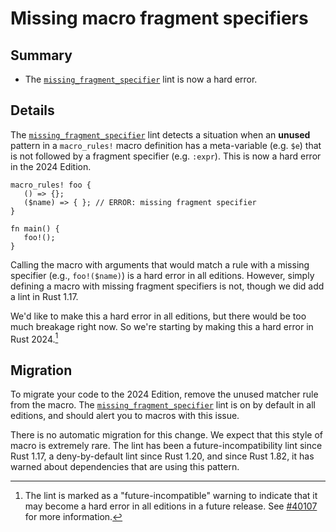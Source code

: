 # Missing macro fragment specifiers

## Summary

- The [`missing_fragment_specifier`] lint is now a hard error.

[`missing_fragment_specifier`]: ../../rustc/lints/listing/deny-by-default.html#missing-fragment-specifier

## Details

The [`missing_fragment_specifier`] lint detects a situation when an **unused** pattern in a `macro_rules!` macro definition has a meta-variable (e.g. `$e`) that is not followed by a fragment specifier (e.g. `:expr`). This is now a hard error in the 2024 Edition.

```rust,compile_fail
macro_rules! foo {
   () => {};
   ($name) => { }; // ERROR: missing fragment specifier
}

fn main() {
   foo!();
}
```

Calling the macro with arguments that would match a rule with a missing specifier (e.g., `foo!($name)`) is a hard error in all editions. However, simply defining a macro with missing fragment specifiers is not, though we did add a lint in Rust 1.17.

We'd like to make this a hard error in all editions, but there would be too much breakage right now. So we're starting by making this a hard error in Rust 2024.[^future-incompat]

[^future-incompat]: The lint is marked as a "future-incompatible" warning to indicate that it may become a hard error in all editions in a future release. See [#40107] for more information.

[#40107]: https://github.com/rust-lang/rust/issues/40107

## Migration

To migrate your code to the 2024 Edition, remove the unused matcher rule from the macro. The [`missing_fragment_specifier`] lint is on by default in all editions, and should alert you to macros with this issue.

There is no automatic migration for this change. We expect that this style of macro is extremely rare. The lint has been a future-incompatibility lint since Rust 1.17, a deny-by-default lint since Rust 1.20, and since Rust 1.82, it has warned about dependencies that are using this pattern.
